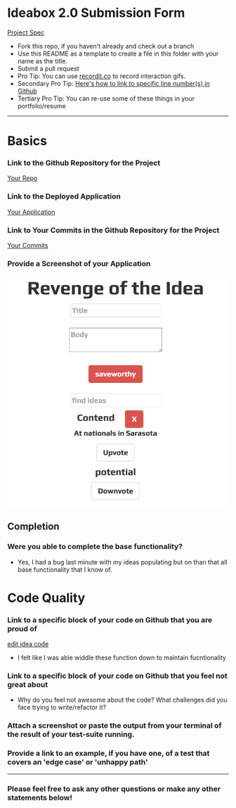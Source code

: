 # Ideabox 2.0 Submission Form
[Project Spec](https://github.com/turingschool/curriculum/blob/master/source/projects/revenge_of_idea_box.markdown)

* Fork this repo, if you haven't already and check out a branch
* Use this README as a template to create a file in this folder with your name as the title.
* Submit a pull request
* Pro Tip: You can use [recordit.co](http://recordit.co/) to record interaction gifs.
* Secondary Pro Tip: [Here's how to link to specific line number(s) in Github](http://stackoverflow.com/questions/23821235/how-to-link-to-specific-line-number-on-github)
* Tertiary Pro Tip: You can re-use some of these things in your portfolio/resume

------

# Basics

### Link to the Github Repository for the Project
[Your Repo](http://giantbatfarts.com/)

### Link to the Deployed Application
[Your Application](http://burymewithmymoney.com/)

### Link to Your Commits in the Github Repository for the Project
[Your Commits](http://beesbeesbees.com/)

### Provide a Screenshot of your Application
![revenge of the idea](images/brians_ideas.jpg)

## Completion

### Were you able to complete the base functionality?
* Yes, I had a bug last minute with my ideas populating but on than that all base functionality that I know of.

# Code Quality

### Link to a specific block of your code on Github that you are proud of

[edit idea code](http://beesbeesbees.com/)

* I felt like I was able widdle these function down to maintain fucntionality

### Link to a specific block of your code on Github that you feel not great about
* Why do you feel not awesome about the code? What challenges did you face trying to write/refactor it?

### Attach a screenshot or paste the output from your terminal of the result of your test-suite running.

### Provide a link to an example, if you have one, of a test that covers an 'edge case' or 'unhappy path'

-----

### Please feel free to ask any other questions or make any other statements below!
